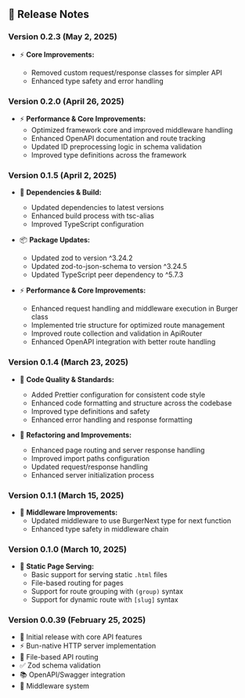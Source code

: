## 📣 Release Notes

### Version 0.2.3 (May 2, 2025)

-   ⚡ **Core Improvements:**

    -   Removed custom request/response classes for simpler API
    -   Enhanced type safety and error handling

### Version 0.2.0 (April 26, 2025)

-   ⚡ **Performance & Core Improvements:**
    -   Optimized framework core and improved middleware handling
    -   Enhanced OpenAPI documentation and route tracking
    -   Updated ID preprocessing logic in schema validation
    -   Improved type definitions across the framework

### Version 0.1.5 (April 2, 2025)

-   🔧 **Dependencies & Build:**

    -   Updated dependencies to latest versions
    -   Enhanced build process with tsc-alias
    -   Improved TypeScript configuration

-   📦 **Package Updates:**

    -   Updated zod to version ^3.24.2
    -   Updated zod-to-json-schema to version ^3.24.5
    -   Updated TypeScript peer dependency to ^5.7.3

-   ⚡ **Performance & Core Improvements:**
    -   Enhanced request handling and middleware execution in Burger class
    -   Implemented trie structure for optimized route management
    -   Improved route collection and validation in ApiRouter
    -   Enhanced OpenAPI integration with better route handling

### Version 0.1.4 (March 23, 2025)

-   🎨 **Code Quality & Standards:**

    -   Added Prettier configuration for consistent code style
    -   Enhanced code formatting and structure across the codebase
    -   Improved type definitions and safety
    -   Enhanced error handling and response formatting

-   🔄 **Refactoring and Improvements:**
    -   Enhanced page routing and server response handling
    -   Improved import paths configuration
    -   Updated request/response handling
    -   Enhanced server initialization process

### Version 0.1.1 (March 15, 2025)

-   🔧 **Middleware Improvements:**
    -   Updated middleware to use BurgerNext type for next function
    -   Enhanced type safety in middleware chain

### Version 0.1.0 (March 10, 2025)

-   🎨 **Static Page Serving:**
    -   Basic support for serving static `.html` files
    -   File-based routing for pages
    -   Support for route grouping with `(group)` syntax
    -   Support for dynamic route with `[slug]` syntax

### Version 0.0.39 (February 25, 2025)

-   🚀 Initial release with core API features
-   ⚡ Bun-native HTTP server implementation
-   📁 File-based API routing
-   ✅ Zod schema validation
-   📚 OpenAPI/Swagger integration
-   🔄 Middleware system
